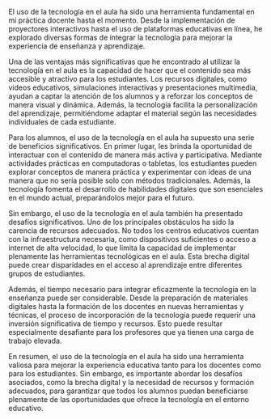 El uso de la tecnología en el aula ha sido una herramienta fundamental en mi práctica docente hasta el momento. Desde la implementación de proyectores interactivos hasta el uso de plataformas educativas en línea, he explorado diversas formas de integrar la tecnología para mejorar la experiencia de enseñanza y aprendizaje.

Una de las ventajas más significativas que he encontrado al utilizar la tecnología en el aula es la capacidad de hacer que el contenido sea más accesible y atractivo para los estudiantes. Los recursos digitales, como videos educativos, simulaciones interactivas y presentaciones multimedia, ayudan a captar la atención de los alumnos y a reforzar los conceptos de manera visual y dinámica. Además, la tecnología facilita la personalización del aprendizaje, permitiéndome adaptar el material según las necesidades individuales de cada estudiante.

Para los alumnos, el uso de la tecnología en el aula ha supuesto una serie de beneficios significativos. En primer lugar, les brinda la oportunidad de interactuar con el contenido de manera más activa y participativa. Mediante actividades prácticas en computadoras o tabletas, los estudiantes pueden explorar conceptos de manera práctica y experimentar con ideas de una manera que no sería posible solo con métodos tradicionales. Además, la tecnología fomenta el desarrollo de habilidades digitales que son esenciales en el mundo actual, preparándolos mejor para el futuro.

Sin embargo, el uso de la tecnología en el aula también ha presentado desafíos significativos. Uno de los principales obstáculos ha sido la carencia de recursos adecuados. No todos los centros educativos cuentan con la infraestructura necesaria, como dispositivos suficientes o acceso a internet de alta velocidad, lo que limita la capacidad de implementar plenamente las herramientas tecnológicas en el aula. Esta brecha digital puede crear disparidades en el acceso al aprendizaje entre diferentes grupos de estudiantes.

Además, el tiempo necesario para integrar eficazmente la tecnología en la enseñanza puede ser considerable. Desde la preparación de materiales digitales hasta la formación de los docentes en nuevas herramientas y técnicas, el proceso de incorporación de la tecnología puede requerir una inversión significativa de tiempo y recursos. Esto puede resultar especialmente desafiante para los profesores que ya tienen una carga de trabajo elevada.

En resumen, el uso de la tecnología en el aula ha sido una herramienta valiosa para mejorar la experiencia educativa tanto para los docentes como para los estudiantes. Sin embargo, es importante abordar los desafíos asociados, como la brecha digital y la necesidad de recursos y formación adecuados, para garantizar que todos los alumnos puedan beneficiarse plenamente de las oportunidades que ofrece la tecnología en el entorno educativo.